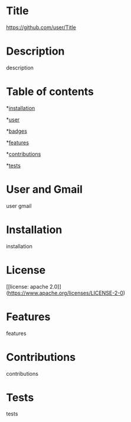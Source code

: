 # Title
https://github.com/user/Title    
  
# Description 
description        
  
# Table of contents                                                                                                                                                                                                                                                                                                                                                                                                                                                                                                                  

*[installation](#installation)
 
*[user](#user) 
  
*[badges](#badges)
 
*[features](#features)
  
*[contributions](#contributions)
  
*[tests](#tests)



# User and Gmail
 
user   gmail

# Installation 
 
installation 
 

 
# License
 
[[license: apache 2.0]]  (https://www.apache.org/licenses/LICENSE-2-0) 
 
# Features
 
features
 
# Contributions 
 
contributions 

# Tests 

tests
